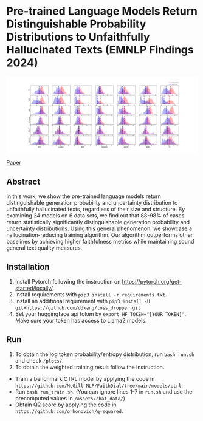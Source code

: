 # Pre-trained Language Models Return Distinguishable Probability Distributions to Unfaithfully Hallucinated Texts (EMNLP Findings 2024)

![fig1](https://github.com/AIML-K/HalluDist/blob/main/plots/fig1.png)

[Paper](https://arxiv.org/abs/2409.16658)

## Abstract

In this work, we show the pre-trained language models return distinguishable generation probability and uncertainty distribution to unfaithfully hallucinated texts, regardless of their size and structure.
By examining 24 models on 6 data sets, we find out that 88-98% of cases return statistically significantly distinguishable generation probability and uncertainty distributions.
Using this general phenomenon, we showcase a hallucination-reducing training algorithm.
Our algorithm outperforms other baselines by achieving higher faithfulness metrics while maintaining sound general text quality measures.

## Installation

1. Install Pytorch following the instruction on https://pytorch.org/get-started/locally/.
2. Install requirements with `pip3 install -r requirements.txt`.
3. Install an additional requirement with `pip3 install -U git+https://github.com/ddkang/loss_dropper.git`
4. Set your huggingface api token by `export HF_TOKEN="[YOUR TOKEN]"`. Make sure your token has access to Llama2 models.

## Run

1. To obtain the log token probability/entropy distribution, run `bash run.sh` and check `/plots/`.
2. To obtain the weighted training result follow the instruction.
- Train a benchmark CTRL model by applying the code in `https://github.com/McGill-NLP/FaithDial/tree/main/models/ctrl`.
- Run `bash run_train.sh`. (You can ignore lines 1-7 in `run.sh` and use the precomputed values in `/assets/chat_data/`)
- Obtain Q2 score by applying the code in `https://github.com/orhonovich/q-squared`.
